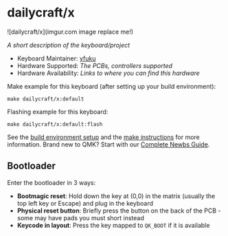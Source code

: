 # dailycraft/x

![dailycraft/x](imgur.com image replace me!)

*A short description of the keyboard/project*

* Keyboard Maintainer: [yfuku](https://github.com/yfuku)
* Hardware Supported: *The PCBs, controllers supported*
* Hardware Availability: *Links to where you can find this hardware*

Make example for this keyboard (after setting up your build environment):

    make dailycraft/x:default

Flashing example for this keyboard:

    make dailycraft/x:default:flash

See the [build environment setup](https://docs.qmk.fm/#/getting_started_build_tools) and the [make instructions](https://docs.qmk.fm/#/getting_started_make_guide) for more information. Brand new to QMK? Start with our [Complete Newbs Guide](https://docs.qmk.fm/#/newbs).

## Bootloader

Enter the bootloader in 3 ways:

* **Bootmagic reset**: Hold down the key at (0,0) in the matrix (usually the top left key or Escape) and plug in the keyboard
* **Physical reset button**: Briefly press the button on the back of the PCB - some may have pads you must short instead
* **Keycode in layout**: Press the key mapped to `QK_BOOT` if it is available
